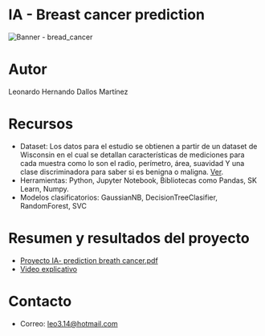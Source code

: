 # IA - Breast cancer prediction

![Banner - bread_cancer](https://user-images.githubusercontent.com/70878342/170732776-2480bedc-99a1-420b-aabe-68ac1f7a2a2b.png)

# Autor
Leonardo Hernando Dallos Martínez

# Recursos
- Dataset: Los datos para el estudio se obtienen a partir de un dataset de Wisconsin en el cual se detallan características de mediciones para cada muestra como lo son el radio, perímetro, área, suavidad Y una clase discriminadora para saber si es benigna o maligna. [Ver](https://www.kaggle.com/uciml/breast-cancer-wisconsin-data).
- Herramientas: Python, Jupyter Notebook, Bibliotecas como Pandas, SK Learn, Numpy.
- Modelos clasificatorios:  GaussianNB, DecisionTreeClasifier, RandomForest, SVC

# Resumen y resultados del proyecto
- [Proyecto IA- prediction breath cancer.pdf](https://github.com/leonardodallosmartinez/IA-Proyecto_prediction_breath_cancer/files/8787844/Proyecto.IA-.prediction.breath.cancer.pdf)
- [Video explicativo](https://www.youtube.com/watch?v=YESfHDqyES8)

# Contacto
- Correo: leo3.14@hotmail.com
